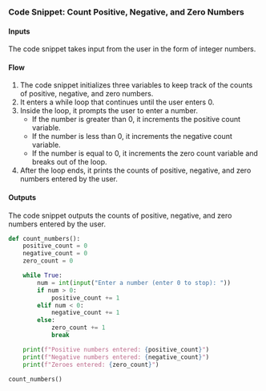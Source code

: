 ### Code Snippet: Count Positive, Negative, and Zero Numbers

#### Inputs
The code snippet takes input from the user in the form of integer numbers.

#### Flow
1. The code snippet initializes three variables to keep track of the counts of positive, negative, and zero numbers.
2. It enters a while loop that continues until the user enters 0.
3. Inside the loop, it prompts the user to enter a number.
   - If the number is greater than 0, it increments the positive count variable.
   - If the number is less than 0, it increments the negative count variable.
   - If the number is equal to 0, it increments the zero count variable and breaks out of the loop.
4. After the loop ends, it prints the counts of positive, negative, and zero numbers entered by the user.

#### Outputs
The code snippet outputs the counts of positive, negative, and zero numbers entered by the user.

```python
def count_numbers():
    positive_count = 0
    negative_count = 0
    zero_count = 0

    while True:
        num = int(input("Enter a number (enter 0 to stop): "))
        if num > 0:
            positive_count += 1
        elif num < 0:
            negative_count += 1
        else:
            zero_count += 1
            break

    print(f"Positive numbers entered: {positive_count}")
    print(f"Negative numbers entered: {negative_count}")
    print(f"Zeroes entered: {zero_count}")

count_numbers()
